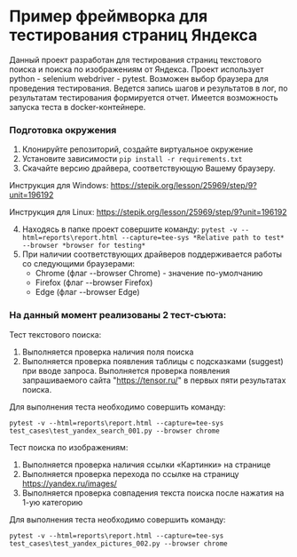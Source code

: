 # Пример фреймворка для тестирования страниц Яндекса
Данный проект разработан для тестирования страниц текстового поиска и поиска по изображениям от Яндекса.
Проект использует python - selenium webdriver - pytest.
Возможен выбор браузера для проведения тестирования.
Ведется запись шагов и результатов в лог, по результатам тестирования формируется отчет.
Имеется возможность запуска теста в docker-контейнере.

### Подготовка окружения

1. Клонируйте репозиторий, создайте виртуальное окружение
2. Установите зависимости `pip install -r requirements.txt`
3. Скачайте версию драйвера, соответствующую Вашему браузеру.

Инструкция для Windows:
https://stepik.org/lesson/25969/step/9?unit=196192

Инструкция для Linux:
https://stepik.org/lesson/25969/step/9?unit=196192

4. Находясь в папке проект совершите команду:
```pytest -v --html=reports\report.html --capture=tee-sys *Relative path to test* --browser *browser for testing*```
5. При наличии соответствующих драйверов поддерживается работы со следующими браузерами:
    - Chrome (флаг --browser Chrome) - значение по-умолчанию
    - Firefox (флаг --browser Firefox)
    - Edge (флаг --browser Edge)
    
### На данный момент реализованы 2 тест-съюта:

Тест текстового поиска:
1) Выполняется проверка наличия поля поиска
2) Выполняется проверка появления таблицы с подсказками (suggest) при вводе запроса.
Выполняется проверка появления запрашиваемого сайта "https://tensor.ru/" в первых пяти результатах поиска.

Для выполнения теста необходимо совершить команду:

```pytest -v --html=reports\report.html --capture=tee-sys test_cases\test_yandex_search_001.py --browser chrome```

Тест поиска по изображениям:
1) Выполняется проверка наличия ссылки «Картинки» на странице
2) Выполняется проверка перехода по ссылке на страницу https://yandex.ru/images/
3) Выполняется проверка совпадения текста поиска после нажатия на 1-ую категорию

Для выполнения теста необходимо совершить команду:

```pytest -v --html=reports\report.html --capture=tee-sys test_cases\test_yandex_pictures_002.py --browser chrome```

